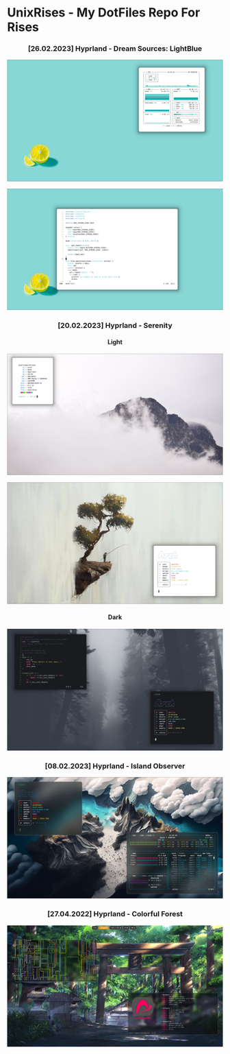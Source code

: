 # UnixRises - My DotFiles Repo For Rises

<h3 align="center"> [26.02.2023] Hyprland - Dream Sources: LightBlue </h3>

![image](images/[20-02-2023]_Hyprland_DreamSources-LightBlue/screenshot_2023-02-26-195434.png)

![image](images/[20-02-2023]_Hyprland_DreamSources-LightBlue/screenshot_2023-02-26-223217.png)


<h3 align="center"> [20.02.2023] Hyprland - Serenity </h3>

<h4 align="center"> Light </h4>

![image](images/[20-02-2023]_Hyprland_Serenity/Light/screenshot_2023-02-20-010641.png)

![image](images/[20-02-2023]_Hyprland_Serenity/Light/screenshot_2023-02-20-010120.png)

<h4 align="center"> Dark </h4>

![image](images/[20-02-2023]_Hyprland_Serenity/Dark/screenshot_2023-02-16-220055.png)


<h3 align="center"> [08.02.2023] Hyprland - Island Observer </h3>

![image](images/[8-02-2023]_Hyprland_Island-Observer/Hyprland_8-02-2023.png)


<h3 align="center"> [27.04.2022] Hyprland - Colorful Forest </h3>

![image](images/[27-04-2022]_Hyprland_Coloful-Forest/Hyprland_27-04-2022.png)

